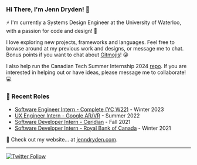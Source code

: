 ### Hi There, I'm Jenn Dryden! 👋

⚡ I'm currently a Systems Design Engineer at the University of Waterloo, with a passion for code and design! 🎨

I love exploring new projects, frameworks and languages. Feel free to browse around at my previous work and designs, or message me to chat. Bonus points if you want to chat about [Gitmojis](https://gitmoji.dev/)! 😜

I also help run the Canadian Tech Summer Internship 2024 [repo](https://github.com/jenndryden/Canadian-Tech-Internships-Summer-2024). If you are interested in helping out or have ideas, please message me to collaborate! 💻

### 📝 Recent Roles

<!-- writing starts -->
* [Software Engineer Intern - Complete (YC W22)](https://www.complete.so/) - Winter 2023
* [UX Engineer Intern - Google AR/VR](https://arvr.google.com/ar/) - Summer 2022
* [Software Developer Intern - Ceridian](https://www.ceridian.com) - Fall 2021
* [Software Developer Intern - Royal Bank of Canada](https://www.rbc.com/about-rbc.html) - Winter 2021

<!-- writing ends -->

🚀 Check out my website... at [jenndryden.com](https://www.jenndryden.com/).

---

[![Twitter Follow](https://img.shields.io/twitter/follow/jenndryden?label=Follow&style=social)](https://twitter.com/jenndryden)
<!-- ![Profile Views](https://gpvc.arturio.dev/jenndryden) -->
